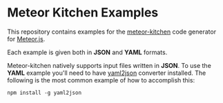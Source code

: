 Meteor Kitchen Examples
=======================

This repository contains examples for the <a href="http://www.meteorkitchen.com" target="_blank">meteor-kitchen</a> code generator for <a href="http://www.meteor.com" target="_blank">Meteor.js</a>.

Each example is given both in **JSON** and **YAML** formats. 

Meteor-kitchen natively supports input files written in **JSON**. To use the **YAML** example you'll need to have <a href="https://www.npmjs.org/package/yaml2json" target="_blank">yaml2json</a> converter installed. The following is the most common example of how to accomplish this:

    npm install -g yaml2json
